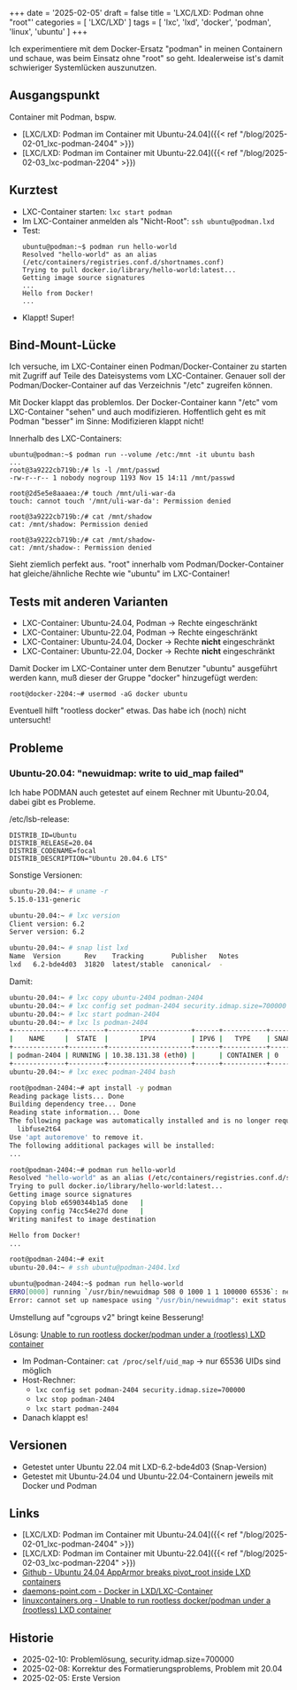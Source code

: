 +++
date = '2025-02-05'
draft = false
title = 'LXC/LXD: Podman ohne "root"'
categories = [ 'LXC/LXD' ]
tags = [ 'lxc', 'lxd', 'docker', 'podman', 'linux', 'ubuntu' ]
+++

<!--
LXC/LXD: Podman ohne "root"
===========================
-->

Ich experimentiere mit dem Docker-Ersatz "podman"
in meinen Containern und schaue, was beim Einsatz
ohne "root" so geht. Idealerweise ist's damit
schwieriger Systemlücken auszunutzen.

<!--more-->

Ausgangspunkt
-------------

Container mit Podman, bspw.

- [LXC/LXD: Podman im Container mit Ubuntu-24.04]({{< ref "/blog/2025-02-01_lxc-podman-2404" >}})
- [LXC/LXD: Podman im Container mit Ubuntu-22.04]({{< ref "/blog/2025-02-03_lxc-podman-2204" >}})

Kurztest
--------

- LXC-Container starten: `lxc start podman`
- Im LXC-Container anmelden als "Nicht-Root": `ssh ubuntu@podman.lxd`
- Test:
  ```
  ubuntu@podman:~$ podman run hello-world
  Resolved "hello-world" as an alias (/etc/containers/registries.conf.d/shortnames.conf)
  Trying to pull docker.io/library/hello-world:latest...
  Getting image source signatures
  ...
  Hello from Docker!
  ...
  ```
- Klappt! Super!


Bind-Mount-Lücke
----------------

Ich versuche, im LXC-Container einen Podman/Docker-Container
zu starten mit Zugriff auf Teile des Dateisystems
vom LXC-Container. Genauer soll der Podman/Docker-Container
auf das Verzeichnis "/etc" zugreifen können.

Mit Docker klappt das problemlos. Der Docker-Container kann
"/etc" vom LXC-Container "sehen" und auch modifizieren.
Hoffentlich geht es mit Podman "besser" im Sinne: Modifizieren
klappt nicht!

Innerhalb des LXC-Containers:

```
ubuntu@podman:~$ podman run --volume /etc:/mnt -it ubuntu bash
...
root@3a9222cb719b:/# ls -l /mnt/passwd
-rw-r--r-- 1 nobody nogroup 1193 Nov 15 14:11 /mnt/passwd

root@2d5e5e8aaaea:/# touch /mnt/uli-war-da
touch: cannot touch '/mnt/uli-war-da': Permission denied

root@3a9222cb719b:/# cat /mnt/shadow
cat: /mnt/shadow: Permission denied

root@3a9222cb719b:/# cat /mnt/shadow-
cat: /mnt/shadow-: Permission denied
```

Sieht ziemlich perfekt aus. "root" innerhalb vom
Podman/Docker-Container hat gleiche/ähnliche Rechte
wie "ubuntu" im LXC-Container!

Tests mit anderen Varianten
---------------------------

- LXC-Container: Ubuntu-24.04, Podman -> Rechte eingeschränkt
- LXC-Container: Ubuntu-22.04, Podman -> Rechte eingeschränkt
- LXC-Container: Ubuntu-24.04, Docker -> Rechte **nicht** eingeschränkt
- LXC-Container: Ubuntu-22.04, Docker -> Rechte **nicht** eingeschränkt

Damit Docker im LXC-Container unter dem Benutzer "ubuntu"
ausgeführt werden kann, muß dieser der Gruppe "docker"
hinzugefügt werden:

```
root@docker-2204:~# usermod -aG docker ubuntu
```

Eventuell hilft "rootless docker" etwas.
Das habe ich (noch) nicht untersucht!

Probleme
--------

### Ubuntu-20.04: "newuidmap: write to uid_map failed"

Ich habe PODMAN auch getestet auf einem Rechner mit Ubuntu-20.04, dabei gibt es Probleme.

/etc/lsb-release:

```
DISTRIB_ID=Ubuntu
DISTRIB_RELEASE=20.04
DISTRIB_CODENAME=focal
DISTRIB_DESCRIPTION="Ubuntu 20.04.6 LTS"
```

Sonstige Versionen:

```sh
ubuntu-20.04:~ # uname -r
5.15.0-131-generic

ubuntu-20.04:~ # lxc version
Client version: 6.2
Server version: 6.2

ubuntu-20.04:~ # snap list lxd
Name  Version      Rev    Tracking       Publisher   Notes
lxd   6.2-bde4d03  31820  latest/stable  canonical✓  -
```

Damit:

```sh
ubuntu-20.04:~ # lxc copy ubuntu-2404 podman-2404
ubuntu-20.04:~ # lxc config set podman-2404 security.idmap.size=700000 security.nesting=true security.syscalls.intercept.mknod=true security.syscalls.intercept.setxattr=true
ubuntu-20.04:~ # lxc start podman-2404
ubuntu-20.04:~ # lxc ls podman-2404
+-------------+---------+---------------------+------+-----------+-----------+
|    NAME     |  STATE  |        IPV4         | IPV6 |   TYPE    | SNAPSHOTS |
+-------------+---------+---------------------+------+-----------+-----------+
| podman-2404 | RUNNING | 10.38.131.38 (eth0) |      | CONTAINER | 0         |
+-------------+---------+---------------------+------+-----------+-----------+
ubuntu-20.04:~ # lxc exec podman-2404 bash

root@podman-2404:~# apt install -y podman
Reading package lists... Done
Building dependency tree... Done
Reading state information... Done
The following package was automatically installed and is no longer required:
  libfuse2t64
Use 'apt autoremove' to remove it.
The following additional packages will be installed:
...

root@podman-2404:~# podman run hello-world
Resolved "hello-world" as an alias (/etc/containers/registries.conf.d/shortnames.conf)
Trying to pull docker.io/library/hello-world:latest...
Getting image source signatures
Copying blob e6590344b1a5 done   | 
Copying config 74cc54e27d done   | 
Writing manifest to image destination

Hello from Docker!
...

root@podman-2404:~# exit
ubuntu-20.04:~ # ssh ubuntu@podman-2404.lxd

ubuntu@podman-2404:~$ podman run hello-world
ERRO[0000] running `/usr/bin/newuidmap 508 0 1000 1 1 100000 65536`: newuidmap: write to uid_map failed: Operation not permitted 
Error: cannot set up namespace using "/usr/bin/newuidmap": exit status 1
```

Umstellung auf "cgroups v2" bringt keine Besserung!

Lösung: [Unable to run rootless docker/podman under a (rootless) LXD container](https://discuss.linuxcontainers.org/t/unable-to-run-rootless-docker-podman-under-a-rootless-lxd-container/15276)

- Im Podman-Container: `cat /proc/self/uid_map` -> nur 65536 UIDs sind möglich
- Host-Rechner:
  - `lxc config set podman-2404 security.idmap.size=700000`
  - `lxc stop podman-2404`
  - `lxc start podman-2404`
- Danach klappt es!

Versionen
---------

- Getestet unter Ubuntu 22.04 mit LXD-6.2-bde4d03
  (Snap-Version)
- Getestet mit Ubuntu-24.04 und Ubuntu-22.04-Containern
  jeweils mit Docker und Podman

Links
-----

- [LXC/LXD: Podman im Container mit Ubuntu-24.04]({{< ref "/blog/2025-02-01_lxc-podman-2404" >}})
- [LXC/LXD: Podman im Container mit Ubuntu-22.04]({{< ref "/blog/2025-02-03_lxc-podman-2204" >}})
- [Github - Ubuntu 24.04 AppArmor breaks pivot_root inside LXD containers](https://github.com/canonical/lxd/issues/13389)
- [daemons-point.com - Docker in LXD/LXC-Container](https://daemons-point.com/blog/2022/12/25/docker-in-lxc-container/)
- [linuxcontainers.org - Unable to run rootless docker/podman under a (rootless) LXD container](https://discuss.linuxcontainers.org/t/unable-to-run-rootless-docker-podman-under-a-rootless-lxd-container/15276)

Historie
--------

- 2025-02-10: Problemlösung, security.idmap.size=700000
- 2025-02-08: Korrektur des Formatierungsproblems, Problem mit 20.04
- 2025-02-05: Erste Version
